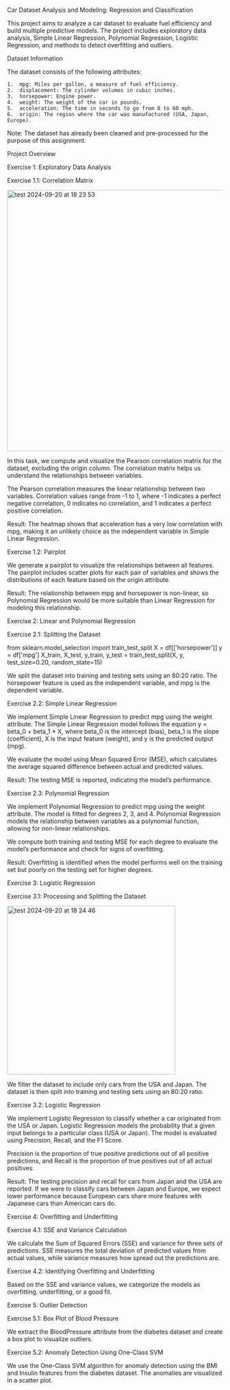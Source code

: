 Car Dataset Analysis and Modeling: Regression and Classification

This project aims to analyze a car dataset to evaluate fuel efficiency and build multiple predictive models. The project includes exploratory data analysis, Simple Linear Regression, Polynomial Regression, Logistic Regression, and methods to detect overfitting and outliers.

Dataset Information

The dataset consists of the following attributes:

	1.	mpg: Miles per gallon, a measure of fuel efficiency.
	2.	displacement: The cylinder volumes in cubic inches.
	3.	horsepower: Engine power.
	4.	weight: The weight of the car in pounds.
	5.	acceleration: The time in seconds to go from 0 to 60 mph.
	6.	origin: The region where the car was manufactured (USA, Japan, Europe).

Note: The dataset has already been cleaned and pre-processed for the purpose of this assignment.

Project Overview

Exercise 1: Exploratory Data Analysis

Exercise 1.1: Correlation Matrix



<img width="608" alt="test 2024-09-20 at 18 23 53" src="https://github.com/user-attachments/assets/3f8401a2-6689-4fc3-9e8c-f96717252995">


In this task, we compute and visualize the Pearson correlation matrix for the dataset, excluding the origin column. The correlation matrix helps us understand the relationships between variables.

The Pearson correlation measures the linear relationship between two variables. Correlation values range from -1 to 1, where -1 indicates a perfect negative correlation, 0 indicates no correlation, and 1 indicates a perfect positive correlation.

Result: The heatmap shows that acceleration has a very low correlation with mpg, making it an unlikely choice as the independent variable in Simple Linear Regression.

Exercise 1.2: Pairplot

We generate a pairplot to visualize the relationships between all features. The pairplot includes scatter plots for each pair of variables and shows the distributions of each feature based on the origin attribute.

Result: The relationship between mpg and horsepower is non-linear, so Polynomial Regression would be more suitable than Linear Regression for modeling this relationship.

Exercise 2: Linear and Polynomial Regression

Exercise 2.1: Splitting the Dataset

from sklearn.model_selection import train_test_split
X = df[['horsepower']]
y = df['mpg']
X_train, X_test, y_train, y_test = train_test_split(X, y, test_size=0.20, random_state=15)

We split the dataset into training and testing sets using an 80:20 ratio. The horsepower feature is used as the independent variable, and mpg is the dependent variable.

Exercise 2.2: Simple Linear Regression

We implement Simple Linear Regression to predict mpg using the weight attribute. The Simple Linear Regression model follows the equation y = beta_0 + beta_1 * X, where beta_0 is the intercept (bias), beta_1 is the slope (coefficient), X is the input feature (weight), and y is the predicted output (mpg).

We evaluate the model using Mean Squared Error (MSE), which calculates the average squared difference between actual and predicted values.

Result: The testing MSE is reported, indicating the model’s performance.

Exercise 2.3: Polynomial Regression

We implement Polynomial Regression to predict mpg using the weight attribute. The model is fitted for degrees 2, 3, and 4. Polynomial Regression models the relationship between variables as a polynomial function, allowing for non-linear relationships.

We compute both training and testing MSE for each degree to evaluate the model’s performance and check for signs of overfitting.

Result: Overfitting is identified when the model performs well on the training set but poorly on the testing set for higher degrees.

Exercise 3: Logistic Regression

Exercise 3.1: Processing and Splitting the Dataset


<img width="393" alt="test 2024-09-20 at 18 24 46" src="https://github.com/user-attachments/assets/b8571db8-9f7b-4c30-815c-1d65ed8d278a">


We filter the dataset to include only cars from the USA and Japan. The dataset is then split into training and testing sets using an 80:20 ratio.

Exercise 3.2: Logistic Regression

We implement Logistic Regression to classify whether a car originated from the USA or Japan. Logistic Regression models the probability that a given input belongs to a particular class (USA or Japan). The model is evaluated using Precision, Recall, and the F1 Score.

Precision is the proportion of true positive predictions out of all positive predictions, and Recall is the proportion of true positives out of all actual positives.

Result: The testing precision and recall for cars from Japan and the USA are reported. If we were to classify cars between Japan and Europe, we expect lower performance because European cars share more features with Japanese cars than American cars do.

Exercise 4: Overfitting and Underfitting

Exercise 4.1: SSE and Variance Calculation

We calculate the Sum of Squared Errors (SSE) and variance for three sets of predictions. SSE measures the total deviation of predicted values from actual values, while variance measures how spread out the predictions are.

Exercise 4.2: Identifying Overfitting and Underfitting

Based on the SSE and variance values, we categorize the models as overfitting, underfitting, or a good fit.

Exercise 5: Outlier Detection

Exercise 5.1: Box Plot of Blood Pressure

We extract the BloodPressure attribute from the diabetes dataset and create a box plot to visualize outliers.

Exercise 5.2: Anomaly Detection Using One-Class SVM

We use the One-Class SVM algorithm for anomaly detection using the BMI and Insulin features from the diabetes dataset. The anomalies are visualized in a scatter plot.

